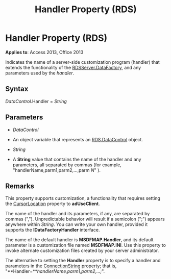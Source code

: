 ﻿---
title: Handler Property (RDS)
TOCTitle: Handler Property (RDS)
ms:assetid: aaf8c8c6-f95b-3cf3-b3f6-203f37464c87
ms:mtpsurl: https://msdn.microsoft.com/library/JJ249792(v=office.15)
ms:contentKeyID: 48546962
ms.date: 09/18/2015
mtps_version: v=office.15
---

# Handler Property (RDS)


**Applies to**: Access 2013, Office 2013


Indicates the name of a server-side customization program (handler) that extends the functionality of the [RDSServer.DataFactory](datafactory-object-rdsserver.md), and any parameters used by the *handler*.

## Syntax

*DataControl*.Handler = *String*

## Parameters

  - *DataControl*

  - An object variable that represents an [RDS.DataControl](datacontrol-object-rds.md) object.

  - *String*

  - A **String** value that contains the name of the handler and any parameters, all separated by commas (for example, "handlerName,parm1,parm2,...,parm *N*" ).

## Remarks

This property supports customization, a functionality that requires setting the [CursorLocation](cursorlocation-property-ado.md) property to **adUseClient**.

The name of the handler and its parameters, if any, are separated by commas (","). Unpredictable behavior will result if a semicolon (";") appears anywhere within *String*. You can write your own handler, provided it supports the **IDataFactoryHandler** interface.

The name of the default handler is **MSDFMAP.Handler**, and its default parameter is a customization file named **MSDFMAP.INI**. Use this property to invoke alternate customization files created by your server administrator.

The alternative to setting the **Handler** property is to specify a handler and parameters in the [ConnectionString](connectionstring-property-ado.md) property; that is, "**Handler=***handlerName,parm1,parm2,...;*".


